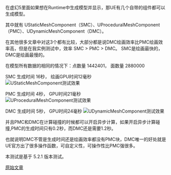 在虚幻5里面如果想在Runtime中生成模型并显示，那UE有几个自带的组件都可以生成模型。

其中就有 UStaticMeshComponent（SMC）、UProceduralMeshComponent（PMC）、UDynamicMeshComponent（DMC）。

在其他很多文章中对这3个都有比较，大部分都是说DMC绘画效率比PMC绘画效率高，但是在我实例测试中，效率 SMC > PMC > DMC。 SMC是绘画最快的，DMC是绘画最慢的。

在模型所有数据的相同的情况下：点数量 1442401， 面数量 2880000

SMC 生成时间 16秒， 绘画GPU时间12毫秒
![UStaticMeshComponent测试效果](https://dt.cq.cn/wp-content/uploads/2023/07/image-2.png "UStaticMeshComponent测试效果")

PMC 生成时间 4秒， GPU时间21毫秒
![UProceduralMeshComponent测试效果](https://dt.cq.cn/wp-content/uploads/2023/07/image-3.png "UProceduralMeshComponent测试效果")

DMC 生成时间 5秒， GPU时间24毫秒
![UDynamicMeshComponent测试效果](https://dt.cq.cn/wp-content/uploads/2023/07/image-4.png "UDynamicMeshComponent测试效果")

并且PMC和DMC在计算碰撞的时候都可以开启异步计算，如果开启异步计算碰撞,PMC的生成时间只有0.2秒，而DMC还是需要1.2秒。

也就说明DMC不管是生成时间还是绘画效率都没有PMC块，DMC唯一的好处就是UE官方出了很多操作函数，可自定义性，可操作性比PMC强很多。

本测试是基于 5.2.1 版本测试。

[原始文章](https://dt.cq.cn/archives/89)